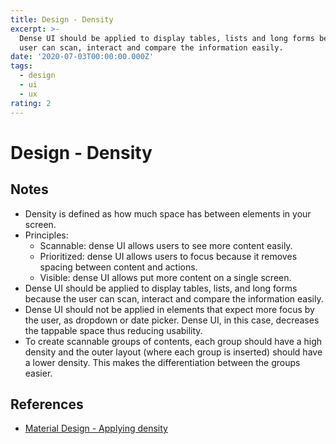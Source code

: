 ```yaml
---
title: Design - Density
excerpt: >-
  Dense UI should be applied to display tables, lists and long forms because the
  user can scan, interact and compare the information easily.
date: '2020-07-03T00:00:00.000Z'
tags:
  - design
  - ui
  - ux
rating: 2
---
```


# Design - Density

## Notes

* Density is defined as how much space has between elements in your screen.
* Principles:
  * Scannable: dense UI allows users to see more content easily.
  * Prioritized: dense UI allows users to focus because it removes spacing between content and actions.
  * Visible: dense UI allows put more content on a single screen.
* Dense UI should be applied to display tables, lists, and long forms because the user can scan, interact and compare the information easily.
* Dense UI should not be applied in elements that expect more focus by the user, as dropdown or date picker. Dense UI, in this case, decreases the tappable space thus reducing usability.
* To create scannable groups of contents, each group should have a high density and the outer layout \(where each group is inserted\) should have a lower density. This makes the differentiation between the groups easier.

## References

* [Material Design - Applying density](https://material.io/design/layout/applying-density.html#layout)


